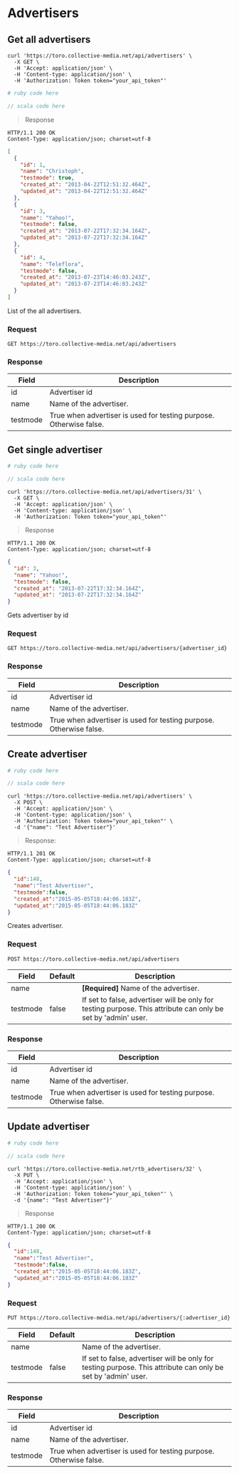 # Advertisers

## Get all advertisers

```shell
curl 'https://toro.collective-media.net/api/advertisers' \
  -X GET \
  -H 'Accept: application/json' \
  -H 'Content-type: application/json' \
  -H 'Authorization: Token token="your_api_token"'
```

```ruby
# ruby code here
```

```scala
// scala code here
```

> Response

```
HTTP/1.1 200 OK
Content-Type: application/json; charset=utf-8
```

```json
[
  {
    "id": 1,
    "name": "Christoph",
    "testmode": true,
    "created_at": "2013-04-22T12:51:32.464Z",
    "updated_at": "2013-04-22T12:51:32.464Z"
  },
  {
    "id": 3,
    "name": "Yahoo!",
    "testmode": false,
    "created_at": "2013-07-22T17:32:34.164Z",
    "updated_at": "2013-07-22T17:32:34.164Z"
  },
  {
    "id": 4,
    "name": "Teleflora",
    "testmode": false,
    "created_at": "2013-07-23T14:46:03.243Z",
    "updated_at": "2013-07-23T14:46:03.243Z"
  }
]
```

List of the all advertisers.

### Request

`GET https://toro.collective-media.net/api/advertisers`

### Response

Field | Description
--------- | -----------
id | Advertiser id
name | Name of the advertiser.
testmode | True when advertiser is used for testing purpose. Otherwise false.


## Get single advertiser

```ruby
# ruby code here
```

```scala
// scala code here
```

```shell
curl 'https://toro.collective-media.net/api/advertisers/31' \
  -X GET \
  -H 'Accept: application/json' \
  -H 'Content-type: application/json' \
  -H 'Authorization: Token token="your_api_token"'
```

> Response

```
HTTP/1.1 200 OK
Content-Type: application/json; charset=utf-8
```

```json
{
  "id": 3,
  "name": "Yahoo!",
  "testmode": false,
  "created_at": "2013-07-22T17:32:34.164Z",
  "updated_at": "2013-07-22T17:32:34.164Z"
}
```

Gets advertiser by id

### Request

`GET https://toro.collective-media.net/api/advertisers/{advertiser_id}`

### Response

Field | Description
--------- | -----------
id | Advertiser id
name | Name of the advertiser.
testmode | True when advertiser is used for testing purpose. Otherwise false.


## Create advertiser

```ruby
# ruby code here
```

```scala
// scala code here
```

```shell
curl 'https://toro.collective-media.net/api/advertisers' \
  -X POST \
  -H 'Accept: application/json' \
  -H 'Content-type: application/json' \
  -H 'Authorization: Token token="your_api_token"' \
  -d '{"name": "Test Advertiser"}'
```

> Response:

```
HTTP/1.1 201 OK
Content-Type: application/json; charset=utf-8
```

```json
{
  "id":148,
  "name":"Test Advertiser",
  "testmode":false,
  "created_at":"2015-05-05T18:44:06.183Z",
  "updated_at":"2015-05-05T18:44:06.183Z"
}
```

Creates advertiser.

### Request

`POST https://toro.collective-media.net/api/advertisers`

Field | Default | Description
--------- | ------- | -----------
name |  | **[Required]** Name of the advertiser.
testmode | false | If set to false, advertiser will be only for testing purpose. This attribute can only be set by 'admin' user.

### Response

Field | Description
--------- | -----------
id | Advertiser id
name | Name of the advertiser.
testmode | True when advertiser is used for testing purpose. Otherwise false.


## Update advertiser

```ruby
# ruby code here
```

```scala
// scala code here
```

```shell
curl 'https://toro.collective-media.net/rtb_advertisers/32' \
  -X PUT \
  -H 'Accept: application/json' \
  -H 'Content-type: application/json' \
  -H 'Authorization: Token token="your_api_token"' \
  -d '{name": "Test Advertiser"}'
```

> Response

```
HTTP/1.1 200 OK
Content-Type: application/json; charset=utf-8
```

```json
{
  "id":148,
  "name":"Test Advertiser",
  "testmode":false,
  "created_at":"2015-05-05T18:44:06.183Z",
  "updated_at":"2015-05-05T18:44:06.183Z"
}
```

### Request

`PUT https://toro.collective-media.net/api/advertisers/{:advertiser_id}`

Field | Default | Description
--------- | ------- | -----------
name |  | Name of the advertiser.
testmode | false | If set to false, advertiser will be only for testing purpose. This attribute can only be set by 'admin' user.

### Response

Field | Description
--------- | -----------
id | Advertiser id
name | Name of the advertiser.
testmode | True when advertiser is used for testing purpose. Otherwise false.
